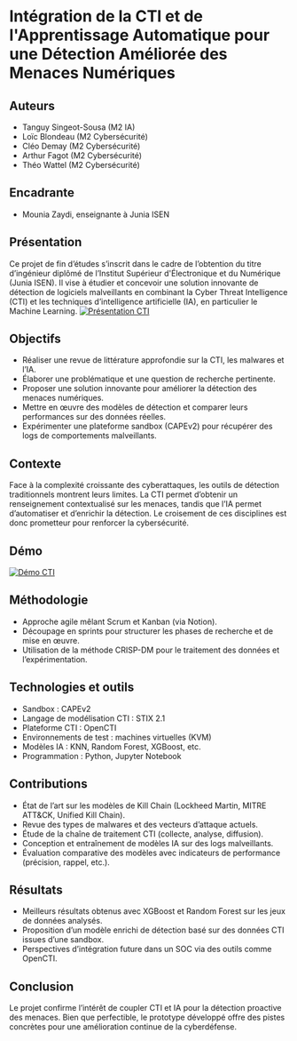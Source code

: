 # Intégration de la CTI et de l'Apprentissage Automatique pour une Détection Améliorée des Menaces Numériques

## Auteurs
- Tanguy Singeot-Sousa (M2 IA)
- Loïc Blondeau (M2 Cybersécurité)
- Cléo Demay (M2 Cybersécurité)
- Arthur Fagot (M2 Cybersécurité)
- Théo Wattel (M2 Cybersécurité)

## Encadrante
- Mounia Zaydi, enseignante à Junia ISEN

## Présentation
Ce projet de fin d’études s’inscrit dans le cadre de l’obtention du titre d’ingénieur diplômé de l’Institut Supérieur d'Électronique et du Numérique (Junia ISEN). Il vise à étudier et concevoir une solution innovante de détection de logiciels malveillants en combinant la Cyber Threat Intelligence (CTI) et les techniques d’intelligence artificielle (IA), en particulier le Machine Learning.
[![Présentation CTI](Démo%20IA/presentation%20miniature.png)](https://youtu.be/PJcy2o_Fn5o)

## Objectifs
- Réaliser une revue de littérature approfondie sur la CTI, les malwares et l’IA.
- Élaborer une problématique et une question de recherche pertinente.
- Proposer une solution innovante pour améliorer la détection des menaces numériques.
- Mettre en œuvre des modèles de détection et comparer leurs performances sur des données réelles.
- Expérimenter une plateforme sandbox (CAPEv2) pour récupérer des logs de comportements malveillants.

## Contexte
Face à la complexité croissante des cyberattaques, les outils de détection traditionnels montrent leurs limites. La CTI permet d’obtenir un renseignement contextualisé sur les menaces, tandis que l’IA permet d’automatiser et d’enrichir la détection. Le croisement de ces disciplines est donc prometteur pour renforcer la cybersécurité.

## Démo
[![Démo CTI](Démo%20IA/demo%20video%20miniature.png)](https://youtu.be/fMQeO3tCC9E)

## Méthodologie
- Approche agile mêlant Scrum et Kanban (via Notion).
- Découpage en sprints pour structurer les phases de recherche et de mise en œuvre.
- Utilisation de la méthode CRISP-DM pour le traitement des données et l’expérimentation.

## Technologies et outils
- Sandbox : CAPEv2
- Langage de modélisation CTI : STIX 2.1
- Plateforme CTI : OpenCTI
- Environnements de test : machines virtuelles (KVM)
- Modèles IA : KNN, Random Forest, XGBoost, etc.
- Programmation : Python, Jupyter Notebook

## Contributions
- État de l’art sur les modèles de Kill Chain (Lockheed Martin, MITRE ATT&CK, Unified Kill Chain).
- Revue des types de malwares et des vecteurs d’attaque actuels.
- Étude de la chaîne de traitement CTI (collecte, analyse, diffusion).
- Conception et entraînement de modèles IA sur des logs malveillants.
- Évaluation comparative des modèles avec indicateurs de performance (précision, rappel, etc.).

## Résultats
- Meilleurs résultats obtenus avec XGBoost et Random Forest sur les jeux de données analysés.
- Proposition d’un modèle enrichi de détection basé sur des données CTI issues d’une sandbox.
- Perspectives d’intégration future dans un SOC via des outils comme OpenCTI.

## Conclusion
Le projet confirme l’intérêt de coupler CTI et IA pour la détection proactive des menaces. Bien que perfectible, le prototype développé offre des pistes concrètes pour une amélioration continue de la cyberdéfense.
